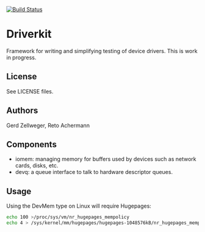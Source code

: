 [![Build Status](https://travis-ci.org/gz/rust-driverkit.svg?branch=master)](https://travis-ci.org/gz/rust-driverkit)

# Driverkit

Framework for writing and simplifying testing of device drivers. This is work in progress.

## License

See LICENSE files.

## Authors

Gerd Zellweger, Reto Achermann

## Components

 * iomem: managing memory for buffers used by devices such as network cards, disks, etc.
 * devq: a queue interface to talk to hardware descriptor queues.

## Usage

Using the DevMem type on Linux will require Hugepages:

```bash
echo 100 >/proc/sys/vm/nr_hugepages_mempolicy
echo 4 > /sys/kernel/mm/hugepages/hugepages-1048576kB/nr_hugepages_mempolicy
```
